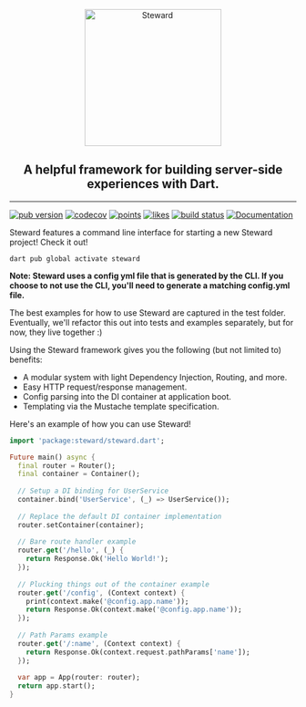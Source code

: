 <p align="center">
  <img width="240px" style="margin: 0 auto; display: block;" src="https://user-images.githubusercontent.com/1455979/146241297-3b1dc419-e312-4e61-81e0-37d6dde00e21.png" alt="Steward"/>
  
  <h2 align="center">A helpful framework for building server-side experiences with Dart.</h2>

</p>

-----------

[![pub version](https://img.shields.io/pub/v/steward)](https://pub.dev/packages/steward)
[![codecov](https://codecov.io/gh/PyreStudios/steward/branch/main/graph/badge.svg?token=CAK5MR60ZI)](https://codecov.io/gh/PyreStudios/steward)
[![points](https://img.shields.io/pub/points/steward)](https://pub.dev/packages/steward)
[![likes](https://img.shields.io/github/stars/pyrestudios/steward)](https://img.shields.io/github/stars/pyrestudios/steward)
[![build status](https://img.shields.io/github/checks-status/pyrestudios/steward/main?label=main%20build)](https://img.shields.io/github/checks-status/pyrestudios/steward/main?label=main%20build)
[![Documentation](https://img.shields.io/badge/Documentation-Online-blueviolet)](https://pyrestudios.github.io/steward)

Steward features a command line interface for starting a new Steward project! Check it out!

```
dart pub global activate steward
```

**Note: Steward uses a config yml file that is generated by the CLI. If you choose to not use the CLI, you'll need to generate a matching config.yml file.**

The best examples for how to use Steward are captured in the test folder. Eventually, we'll refactor this out into tests and examples separately, but for now, they live together :)

Using the Steward framework gives you the following (but not limited to) benefits:
- A modular system with light Dependency Injection, Routing, and more.
- Easy HTTP request/response management.
- Config parsing into the DI container at application boot.
- Templating via the Mustache template specification.

Here's an example of how you can use Steward!

```dart
import 'package:steward/steward.dart';

Future main() async {
  final router = Router();
  final container = Container();
  
  // Setup a DI binding for UserService
  container.bind('UserService', (_) => UserService());
  
  // Replace the default DI container implementation
  router.setContainer(container);
  
  // Bare route handler example
  router.get('/hello', (_) {
    return Response.Ok('Hello World!');
  });
  
  // Plucking things out of the container example
  router.get('/config', (Context context) {
    print(context.make('@config.app.name'));
    return Response.Ok(context.make('@config.app.name'));
  });
  
  // Path Params example
  router.get('/:name', (Context context) {
    return Response.Ok(context.request.pathParams['name']);
  });
  
  var app = App(router: router);
  return app.start();
}
```
